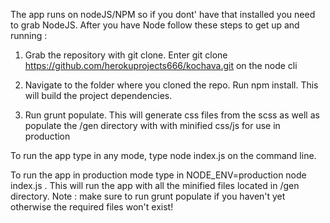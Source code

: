 The app runs on nodeJS/NPM so if you dont' have that installed you need to grab NodeJS. After you have Node follow these steps to get up and running :

1) Grab the repository with git clone. Enter git clone https://github.com/herokuprojects666/kochava.git on the node cli

2) Navigate to the folder where you cloned the repo. Run npm install. This will build the project dependencies.

3) Run grunt populate. This will generate css files from the scss as well as populate the /gen directory with with minified css/js for use in production

To run the app type in any mode, type node index.js on the command line.

To run the app in production mode type in NODE_ENV=production node index.js . This will run the app with all the minified files located in /gen directory. Note : make sure to run grunt populate if you haven't yet otherwise the required files won't exist!